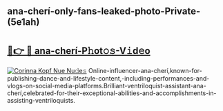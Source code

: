 ## ana-cherí-only-fans​-leaked-photo​-Private-(5e1ah)


# <h2><a href="https://mediaupload.pro?title=ana-cherí&ref=git">🔗👉 🔴 ana-cherí-P𝚑ot𝚘𝚜-V𝚒d𝚎o</a></h2>

[![Corinna Kopf Nue Nu𝚍e𝚜](https://i.imgur.com/0qMVB7G.gif)](https://mediaupload.pro?title=ana-cherí&ref=git)
Online-influencer-ana-cherí,known-for-publishing-dance-and-lifestyle-content,-including-performances-and-vlogs-on-social-media-platforms.Brilliant-ventriloquist-assistant-ana-cherí,celebrated-for-their-exceptional-abilities-and-accomplishments-in-assisting-ventriloquists.  